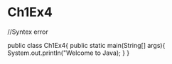 # Ch1Ex4
//Syntex error

public class Ch1Ex4{
public static main(String[] args){
System.out.println("Welcome to Java);
}
}
